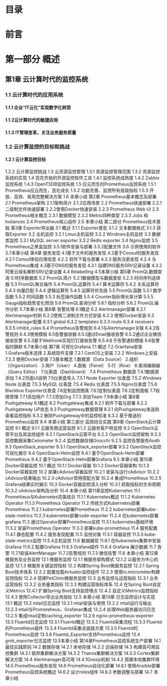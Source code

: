 # 目录
# 前言
# 第一部分 概述
## 第1章 云计算时代的监控系统
### 1.1 云计算时代的应用系统
#### 1.1.1 企业“IT云化”实现数字化转型
#### 1.1.2云计算时代的敏捷应用
#### 1.1.3 IT管理变革，关注业务服务质量
### 1.2 云计算监控的目标和挑战
#### 1.2.1 云计算监控目标
1.2.2 云计算监控挑战
1.3 云资源监控管理
1.3.1 资源监控管理范围
1.3.2 资源监控系统的实现
1.4 百花齐放的开源监控软件工具
1.4.1 监控系统成熟度
1.4.2 Zabbix监控系统
1.4.3 OpenTSDB监控系统
1.5 应云而生的Prometheus监控系统
1.5.1 Prometheus应云而生，茁壮成长
1.5.2 功能完善、监控所有层级指标
1.5.3 开放、高效、易用完整解决方案
1.6 本章小结
第2章 Prometheus基本概念及部署
2.1 Prometheus架构
2.1.1架构简介
2.1.2应用场景
2.2 Prometheus快速部署
2.2.1二级制文件快速部署
2.2.2使用Docker快速安装
2.2.3 Prometheus Web UI
2.3 Prometheus相关概念
2.3.1 数据模型
2.3.2 Metric四种类型
2.3.3 Jobs 和 Instances
2.4 Prometheus核心组件
2.5 本章小结
第二部分 Prometheus技术基础
第3章 Exporter导出器
3.1 概述
3.1.1 Exporter类型
3.1.2 文本数据格式
3.1.3 获取Exporter
3.2 主机监控
3.2.1 Linux主机监控
3.2.2 Windows主机监控
3.3 数据库监控
3.3.1 MySQL server exporter
3.3.2 Redis exporter
3.4 Nginx监控
3.5 Prometheus之黑盒监控
3.5.1软件安装与部署
3.5.2配置文件
3.6 示例使用的软件
3.7本章小结
第4章 服务发现
4.1基于文件的服务发现
4.2基于Consul的服务发现
4.2.1 Consul体验应用信息
4.2.2 软件下载与部署
4.2.3 服务注册发现
4.2.4 与Prometheus集成
4.3基于DNS的服务发现
4.3.1 自建DNS服务SRV记录设置
4.3.2 阿里云域名解析SRV记录设置
4.4 Relabelling
4.5本章小结
第5章 PromQL数据查询
5.1时序数据库
5.2 PromQL简介
5.2.1数据模型与数据类型
5.2.3 时间序列选择器
5.3 PromQL聚合操作
5.4 PromQL运算符
5.4.1 算术运算符
5.4.2 关系运算符
5.4.3 向量匹配
5.4.4 逻辑运算符
5.4.5 运算符优先级
5.5 PromQL函数
5.5.1 数学函数
5.5.2 时间函数
5.5.3 标签操作函数
5.5.4 Counter指标增长率计算
5.5.5 Gauge指标趋势变化预测
5.6 PromQL查询分析
5.6.1 指标分析
5.6.2 PromQL操作分析
5.7本章小结
第6章 告警处理
6.1概述
6.2 Alertmanager部署
6.2.1 Alertmanager机制
6.2.2使用二进制文件方式安装
6.2.3 使用Docker安装
6.3 Alertmanager配置
6.3.1 global
6.3.2 templates
6.3.3 route
6.3.4 receivers
6.3.5 inhibit_rules
6.4 Prometheus告警规则
6.4.1与Alertmanager关联
6.4.2告警规则
6.4.3使用模板
6.5告警接收器
6.5.1通过Email接收告警
6.5.2通过企业微信接收告警
6.5.3基于Webhook实现钉钉接收告警
6.5.4关于告警通知模板
6.6告警临时静默
6.7本章小结
第7章 可视化Grafana
7.1 概述
7.2 Granfana安装
1.Grafana版本选择
2.系统软件支撑
7.2.1 CentOS上安装
7.2.2 Windows上安装
7.2.3 使用Docker安装
7.3基本概念
1.数据源（Data Source）
2.组织（Organization）
3.用户（User）
4.面板（Panel）
5.行（Row）
6.查询编辑器（Query Editor）
7.仪表盘（Dashboard）
7.4 Prometheus 数据源
7.4.1数据源添加
7.4.2页面UI说明
7.5仪表盘导入
7.5.1 Node Exporter 仪表盘
7.5.2 Windows Node 仪表盘
7.5.3 MySQL 仪表盘
7.5.4 Redis 仪表盘
7.5.5 Nginx仪表盘
7.5.6 Blackbox Exporter仪表盘
7.6定制监控图表
7.6.1定制仪表盘
7.6.2定制面板
7.7权限管理
7.7.1添加用户
7.7.2添加Org
7.7.3 添加Team
7.9本章小结
第8章 Pushgateway
8.1概述
8.2 Pushgateway集成
8.2.1 软件下载与部署
8.2.2 Pushgateway UP状态
8.3 Pushgateway数据管理
8.3.1 向Pushgateway发送和查看监控指标
8.3.2 删除Pushgateway中的监控标准
8.3.3 基于推送的Prometheus监控
8.4 本章小结
第三部分 监控综合实践
第9章 OpenStack云计算监控
9.1 概述
9.1.1 云服务商运营监控
9.1.2 云服务客户侧监控
9.2 OpenStack云管平台及其监控组件
9.2.1 OpenStack云管平台
9.2.2 OpenStack监控架构
9.2.3 监控数据采集Ceilometer
9.2.4 监控数据存储Gnocchi
9.2.5 监控告警服务Aodh
9.3 OpenStack_exporter
9.3.1 OpenStack_exporter部署
9.3.2 OpenStack监控可视化展示
9.4 OpenStack-Helm监控
9.4.1 基于OpenStack-Helm部署Prometheus
9.4.2 基于OpenStack-Helm部署Grafana
9.5 本章小结
第10章 Docker容器监控
10.1 概述
10.1.1 Docker容器
10.1.2 Docker容器架构
10.1.3 Docker容器监控
10.2 部署cAdvisor容器监控
10.2.1 安装与运行cAdvisor
10.2.2 cAdvisor结果输出
10.2.3 cAdvisor常用搭配方案
10.2.4 集成Prometheus
10.2.5 Grafana结果实时展示
10.3 Docker容器监控深入分析
10.3.1 抓取指标的生命周期
10.3.2 cAdvisor架构及分析
10.4 本章小结
第11章监控Kubernetes
11.1 Prometheus与Kubernetes完美结合
11.1.1 Kubernetes概述
11.1.2 Kubernetes Operator
11.1.3 Prometheus Operator
11.2 传统方式Kubernetes部署Prometheus
11.2.1  kubernetes部署Prometheus
11.2.2  kubernetes部署kube-state-metrics
11.2.3 kubernetes部署node-exporter
11.2.4 在kubernetes部署grafana
11.3 通过Operator部署Prometheus监控
11.3.1 kubernetes基础环境
11.3.2 安装Prometheus Operator
11.3.3 部署kube-prometheus
11.4  服务配置
11.4.1  静态配置
11.4.2  服务发现配置
11.5 监控对象
11.5.1  容器监控
11.5.3  kube-state-metrics监控
11.5.4主机监控
11.6 数据展现
11.6.1  在Kubernetes集群中安装Grafana
11.6.2  配置Grafana
11.6.3  Grafana插件
11.6.4  Grafana 展示数据
11.7 告警
11.7.1安装AlertManager
11.7.2告警规则
11.7.3 微信告警
11.8 本章小结
第12章 微服务及业务监控
12.1 微服务监控
12.1.1 微服务架构模式
12.1.2 以服务为中心的监控
12.1.3 微服务关键监控指标
12.2 构建Spring Boot微服务监控
12.2.1 Spring Boot技术体系
12.2.2 配置加载Actuator监控组件
12.2.3 使用io.micrometer构建监控指标
12.2.4 搭建PetClinic微服务监控
12.3 业务监控与运营指标
12.3.1 业务运营指标
12.3.2 业务量类指标
12.3.3 构建运营指标体系
12.4 在Spring Boot自定义Metrics
12.4.1 扩展Spring Boot支持监控埋点
12.4.2 自定义Metrics监控指标
12.4.3 使用Collector导出业务指标
12.5 本章小结
第13章 日志监控设计与实现
13.1 概述
13.2 mtail日志监控
13.2.1 mtail安装与使用
13.2.2 mtail运行与输出
13.2.3 mtail与Prometeheus、Grafanan集成
13.2.4 处理Web服务器访问日志
13.2.5 集成mtail定制caching_exporter
13.2.6 nginx-prometheus-exporter
13.3 Fluentd日志监控
13.3.1 Fluentd概述
13.3.2 Fluentd采集流程
13.3.3 Fluentd的Prometheus插件
13.3.4 Fluentd采集全链路方案
13.3.5 Fluentd的Prometheus监控
13.3.6 Fluentd_Exporter支持Prometheus监控
13.4 grok_exporter日志监控
13.5本章小结
第14章Prometheus监控系统生产部署
14.1 最佳实践原则
14.2 数据存储
14.2.1 本地存储
14.2.2 远端存储
14.3 构建高可用监控集群
14.3.1 联邦集群解决方案
14.3.2 Thanos集群解决方案
14.3.3 Cortex集群解决方案
14.4 Alertmanager高可用
14.4.1Gossip机制
14.4.2 搭建本地集群环境
14.5 Prometheus服务发现
14.6 Prometheus自动化部署
14.6.1 使用Ansible部署Prometheus监控系统概述
14.6.2 设计roles组件
14.6.3 参数调整与部署
14.7 本章小结






